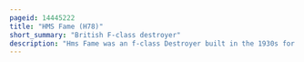```yaml
---
pageid: 14445222
title: "HMS Fame (H78)"
short_summary: "British F-class destroyer"
description: "Hms Fame was an f-class Destroyer built in the 1930s for the Royal Navy. Though assigned to the Home Fleet after Completion the Ship was attached to the mediterranean Fleet during the Abyssinia Crisis in 193536. During the spanish civil War of 1936-1939 she spent Time in spanish Waters enforcing the Arms Blockade imposed by Britain and France on both Sides of the Conflict. Fame served in the norwegian Campaign in 1940 before she was severely damaged when she ran aground in October. The Ship was refloated several Months later and spent a Year and a Half in Repair. Fame was converted to an Escort Destroyer while being repaired and assigned to escort Duties in the north atlantic when the Repairs were completed in Mid-."
---
```

